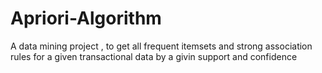 # Apriori-Algorithm
A data mining project ,
to get all frequent itemsets and strong association rules for a given transactional data by a givin support and confidence 
